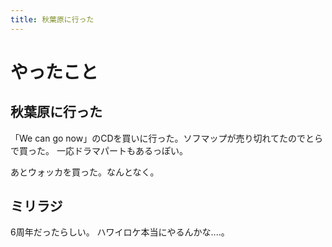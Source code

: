 ```yaml
---
title: 秋葉原に行った
---
```


# やったこと

## 秋葉原に行った

「We can go now」のCDを買いに行った。ソフマップが売り切れてたのでとらで買った。
一応ドラマパートもあるっぽい。

あとウォッカを買った。なんとなく。

## ミリラジ

6周年だったらしい。
ハワイロケ本当にやるんかな‥‥。
